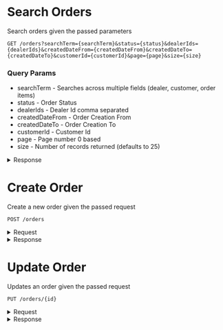 # Search Orders

Search orders given the passed parameters
```
GET /orders?searchTerm={searchTerm}&status={status}&dealerIds={dealerIds}&createdDateFrom={createdDateFrom}&createdDateTo={createdDateTo}&customerId={customerId}&page={page}&size={size}
```

### Query Params
* searchTerm - Searches across multiple fields (dealer, customer, order items)
* status - Order Status
* dealerIds - Dealer Id comma separated
* createdDateFrom - Order Creation From
* createdDateTo - Order Creation To
* customerId - Customer Id
* page - Page number 0 based
* size - Number of records returned (defaults to 25)
<details><summary>Response</summary>

```json
{
  "last": false,
  "totalElements": 13,
  "totalPages": 2,
  "size": 7,
  "number": 0,
  "sort": null,
  "first": true,
  "numberOfElements": 7,
  "content": [
    {
      "id": 1005887,
      "dateOrdered": "11/21/2018",
      "securityKey": "E3T7Wn",
      "securityPinIncluded": null,
      "userReviewed": null,
      "customer": {
        "id": 1019259,
        "firstName": "Anna",
        "lastName": "Vuit",
        "mobileNumber": "",
        "email": "ssa4test@gmail.com",
        "mobileStatus": null,
        "cdkId": null,
        "sisId": null,
        "formattedName": "Vuit , Anna",
        "name": "Anna Vuit"
      },
      "dealerId": 394,
      "orderStatus": {
        "id": 2,
        "key": "STATUS_NEW",
        "value": "New",
        "category": "ORDER_STATUS",
        "numberValue": 1,
        "parentKey": "",
        "parentKeyString": ""
      },
      "previousStatus": null,
      "orderStatusKey": "STATUS_NEW",
      "owner": {
        "id": 3056,
        "firstName": "Administrator",
        "lastName": "TruVideo",
        "middleName": null,
        "emailAddress": "admin@truvideo.com",
        "office": "394",
        "pin": "123456",
        "title": "",
        "mobileNumber": "7813253414"
      }
    }
  ]
}
```
</details>

# Create Order

Create a new order given the passed request
```
POST /orders
```
<details><summary>Request</summary>

```json
{
  "number": 242432,
  "customerId": 1019259,
  "dealerId": 394,
  "status": "STATUS_NEW",
  "advisorId": 12403,
  "technicianId": 1123,
  "securityPin": true
}

```
</details>

<details><summary>Response</summary>

```json
{
      "id": 1005887,
      "dateOrdered": "11/21/2018",
      "securityKey": "E3T7Wn",
      "securityPinIncluded": null,
      "userReviewed": null,
      "customer": {
        "id": 1019259,
        "firstName": "Anna",
        "lastName": "Vuit",
        "mobileNumber": "",
        "email": "ssa4test@gmail.com",
        "mobileStatus": null,
        "cdkId": null,
        "sisId": null,
        "formattedName": "Vuit , Anna",
        "name": "Anna Vuit"
      },
      "dealerId": 394,
      "orderStatus": {
        "id": 2,
        "key": "STATUS_NEW",
        "value": "New",
        "category": "ORDER_STATUS",
        "numberValue": 1,
        "parentKey": "",
        "parentKeyString": ""
      },
      "previousStatus": null,
      "orderStatusKey": "STATUS_NEW",
      "owner": {
        "id": 3056,
        "firstName": "Administrator",
        "lastName": "TruVideo",
        "middleName": null,
        "emailAddress": "admin@truvideo.com",
        "office": "394",
        "pin": "123456",
        "title": "",
        "mobileNumber": "7813253414"
      }
    }
```
</details>

# Update Order

Updates an order given the passed request
```
PUT /orders/{id}
```
<details><summary>Request</summary>

```json
{
  "number": 242432,
  "customerId": 1019259,
  "dealerId": 394,
  "status": "STATUS_NEW",
  "advisorId": 12403,
  "technicianId": 1123,
  "securityPin": true
}

```
</details>

<details><summary>Response</summary>

```json
{
      "id": 1005887,
      "dateOrdered": "11/21/2018",
      "securityKey": "E3T7Wn",
      "securityPinIncluded": null,
      "userReviewed": null,
      "customer": {
        "id": 1019259,
        "firstName": "Anna",
        "lastName": "Vuit",
        "mobileNumber": "",
        "email": "ssa4test@gmail.com",
        "mobileStatus": null,
        "cdkId": null,
        "sisId": null,
        "formattedName": "Vuit , Anna",
        "name": "Anna Vuit"
      },
      "dealerId": 394,
      "orderStatus": {
        "id": 2,
        "key": "STATUS_NEW",
        "value": "New",
        "category": "ORDER_STATUS",
        "numberValue": 1,
        "parentKey": "",
        "parentKeyString": ""
      },
      "previousStatus": null,
      "orderStatusKey": "STATUS_NEW",
      "owner": {
        "id": 3056,
        "firstName": "Administrator",
        "lastName": "TruVideo",
        "middleName": null,
        "emailAddress": "admin@truvideo.com",
        "office": "394",
        "pin": "123456",
        "title": "",
        "mobileNumber": "7813253414"
      }
    }
```
</details>
